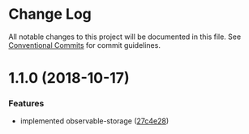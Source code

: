 # Change Log

All notable changes to this project will be documented in this file.
See [Conventional Commits](https://conventionalcommits.org) for commit guidelines.

# 1.1.0 (2018-10-17)


### Features

* implemented observable-storage ([27c4e28](https://github.com/OPTEN/opten-ng-colada/commit/27c4e28))
